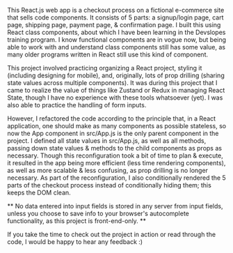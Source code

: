This React.js web app is a checkout process on a fictional e-commerce site that sells code components. It consists of 5 parts: a signup/login page, cart page, shipping page, payment page, & confirmation page. I built this using React class components, about which I have been learning in the Devslopes training program. I know functional components are in vogue now, but being able to work with and understand class components still has some value, as many older programs written in React still use this kind of component.

This project involved practicing organizing a React project, styling it (including designing for mobile), and, originally, lots of prop drilling (sharing state values across multiple components). It was during this project that I came to realize the value of things like Zustand or Redux in managing React State, though I have no experience with these tools whatsoever (yet). I was also able to practice the handling of form inputs.

However, I refactored the code according to the principle that, in a React application, one should make as many components as possible stateless, so now the App component in src/App.js is the only parent component in the project. I defined all state values in src/App.js, as well as all methods, passing down state values & methods to the child components as props as necessary. Though this reconfiguration took a bit of time to plan & execute, it resulted in the app being more efficient (less time rendering components), as well as more scalable & less confusing, as prop drilling is no longer necessary. As part of the reconfiguration, I also conditionally rendered the 5 parts of the checkout process instead of conditionally hiding them; this keeps the DOM clean.

** No data entered into input fields is stored in any server from input fields, unless you choose to save info to your browser's autocomplete functionality, as this project is front-end-only. **

If you take the time to check out the project in action or read through the code, I would be happy to hear any feedback :)
